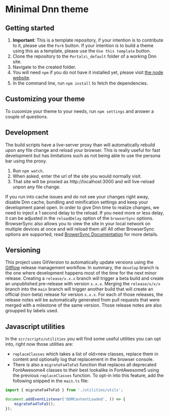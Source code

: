 # Minimal Dnn theme

## Getting started
1. **Important**: This is a template repository, if your intention is to contribute to it, please use the `Fork` button. If your intention is to build a theme using this as a template, please use the `Use this template` button.
2. Clone the repository to the `Portals\_default` folder of a working Dnn site.
3. Navigate to the created folder.
4. You will need `npm` if you do not have it installed yet, please visit [the node website](https://nodejs.org/en/download/).
5. In the command line, run `npm install` to fetch the dependencies.

## Customizing your theme
To cusomize your theme to your needs, run `npm settings` and answer a couple of questions.

## Development
The build scripts have a live-server proxy than will automatically rebuild upon any file change and reload your browser. This is really useful for fast development but has limitations such as not being able to use the persona bar using the proxy.

1. Run `npm watch`.
2. When asked, enter the url of the site you would normally visit.
3. That site will be proxied as http://localhost:3000 and will live-reload unpon any file change.

If you run into cache issues and do not see your changes right away, disable Dnn cache, bundling and minification settings and keep your development panel open. In order to give Dnn time to realize changes, we need to inject a 1 second delay to the reload. If you need more or less delay, it can be adjusted in the `reloadDelay` option of the `browserSync` options. BrowserSync also allows you to view the site in your local network on multiple devices at once and will reload them all! All other BrowserSync options are supported, read [BrowerSync Documentation](https://www.browsersync.io/docs/options) for more details.

## Versioning
This project uses GitVersion to automatically update versions using the [Gitflow](https://www.atlassian.com/git/tutorials/comparing-workflows/gitflow-workflow) release management workflow. In summary, the `develop` branch is the one where development happens most of the time for the next minor release. Creating a `release/x.x.x` branch will trigger a beta build and create an unpublished pre-release with version `x.x.x`. Merging the `release/x/x/x` branch into the `main` branch will trigger another build that will create an official (non-beta) release for version `x.x.x`. For each of those releases, the release notes will be automatically generated from pull requests that were merged with a milestone of the same version. Those release notes are also groupped by labels used.

## Javascript utilities
In the `scr/scripts/utilities` you will find some useful utilities you can opt into, right now those utilities are:
* `replaceClasses` which takes a list of old>new classes, replace them in content and optionally log that replacement in the browser console.
* There is also a `migrateFa4ToFa5` function that replaces all deprecated FontAwesome4 classes to their best lookalike in FontAwesome5 using the previous `replaceClasses` function. To opt-in into this feature, add the following snipped in the `main.ts` file:
```ts
import { migrateFa4ToFa5 } from './utilities/utils';

document.addEventListener('DOMContentLoaded', () => {
    migrateFa4ToFa5();
});
```